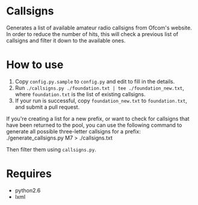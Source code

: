 Callsigns
=========

Generates a list of available amateur radio callsigns from Ofcom's
website. In order to reduce the number of hits, this will check a
previous list of callsigns and filter it down to the available ones.

How to use
==========

1. Copy `config.py.sample` to `config.py` and edit to fill in the details.
2. Run `./callsigns.py ./foundation.txt | tee ./foundation_new.txt`,
   where `foundation.txt` is the list of existing callsigns.
3. If your run is successful, copy `foundation_new.txt` to
   `foundation.txt`, and submit a pull request.

If you're creating a list for a new prefix, or want to check for callsigns
that have been returned to the pool, you can use the following
command to generate all possible three-letter callsigns for a prefix:
    ./generate_callsigns.py M7 > ./callsigns.txt

Then filter them using `callsigns.py`.

Requires
========

* python2.6
* lxml

